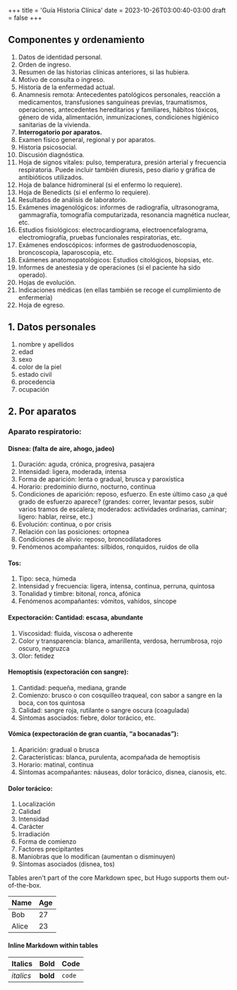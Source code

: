 +++
title = 'Guía Historia Clínica'
date = 2023-10-26T03:00:40-03:00
draft = false
+++

## Componentes y ordenamiento

1. Datos de identidad personal.
1. Orden de ingreso.
1. Resumen de las historias clínicas anteriores, si las hubiera.
1.  Motivo de consulta o ingreso.
1.  Historia de la enfermedad actual.
1.  Anamnesis remota: Antecedentes patológicos personales, reacción a medicamentos, transfusiones sanguíneas previas, traumatismos, operaciones, antecedentes hereditarios y familiares, hábitos tóxicos, género de vida, alimentación, inmunizaciones, condiciones higiénico sanitarias de la vivienda.
1.  **Interrogatorio por aparatos.**
1.  Examen físico general, regional y por aparatos.
1.  Historia psicosocial.
1.  Discusión diagnóstica.
1.  Hoja de signos vitales: pulso, temperatura, presión arterial y frecuencia respiratoria. Puede incluir también diuresis, peso diario y gráfica de antibióticos utilizados.
1.  Hoja de balance hidromineral (si el enfermo lo requiere).
1.  Hoja de Benedicts (si el enfermo lo requiere).
1.  Resultados de análisis de laboratorio.
1.  Exámenes imagenológicos: informes de radiografía, ultrasonograma, gammagrafía, tomografía computarizada, resonancia magnética nuclear, etc.
1.  Estudios fisiológicos: electrocardiograma, electroencefalograma, electromiografía, pruebas funcionales respiratorias, etc.
1.  Exámenes endoscópicos: informes de gastroduodenoscopia, broncoscopia, laparoscopia, etc.
1.  Exámenes anatomopatológicos: Estudios citológicos, biopsias, etc.
1.  Informes de anestesia y de operaciones (si el paciente ha sido operado).
1.  Hojas de evolución.
1.  Indicaciones médicas (en ellas también se recoge el cumplimiento de enfermería)
1.  Hoja de egreso.

## 1. Datos personales

1. nombre y apellidos
1. edad
1. sexo
1. color de la piel
1. estado civil
1. procedencia
1. ocupación

## 2. Por aparatos

### Aparato respiratorio:

#### Disnea: (falta de aire, ahogo, jadeo)

1. Duración: aguda, crónica, progresiva, pasajera
2. Intensidad: ligera, moderada, intensa
3. Forma de aparición: lenta o gradual, brusca y paroxística
4. Horario: predominio diurno, nocturno, continua
5. Condiciones de aparición: reposo, esfuerzo. En este último caso ¿a qué grado de esfuerzo aparece? (grandes: correr, levantar pesos, subir varios tramos de escalera; moderados: actividades ordinarias, caminar; ligero: hablar, reírse, etc.)
1. Evolución: continua, o por crisis
1. Relación con las posiciones: ortopnea
1. Condiciones de alivio: reposo, broncodilatadores
1. Fenómenos acompañantes: silbidos, ronquidos, ruidos de olla

#### Tos:  

1. Tipo: seca, húmeda
1. Intensidad y frecuencia: ligera, intensa, continua, perruna, quintosa
1. Tonalidad y timbre: bitonal, ronca, afónica
1. Fenómenos acompañantes: vómitos, vahídos, síncope

#### Expectoración: Cantidad: escasa, abundante

1. Viscosidad: fluida, viscosa  o adherente
1. Color y transparencia: blanca, amarillenta, verdosa, herrumbrosa, rojo oscuro, negruzca
1. Olor: fetidez

#### Hemoptisis (expectoración con sangre):

1. Cantidad: pequeña, mediana, grande
1. Comienzo: brusco o con cosquilleo traqueal, con sabor a sangre en la boca, con tos quintosa
1. Calidad: sangre roja, rutilante o sangre oscura (coagulada)
1. Síntomas asociados: fiebre, dolor torácico, etc.

#### Vómica (expectoración de gran cuantía, “a bocanadas”):

1. Aparición: gradual o brusca
1. Características: blanca, purulenta, acompañada de hemoptisis
1. Horario: matinal, continua
1. Síntomas acompañantes: náuseas, dolor torácico, disnea, cianosis, etc.

#### Dolor torácico:

1. Localización
2. Calidad
1. Intensidad
1. Carácter
1. Irradiación
1. Forma de comienzo
1. Factores precipitantes
1. Maniobras que lo modifican (aumentan o disminuyen)
1. Síntomas asociados (disnea, tos)


Tables aren't part of the core Markdown spec, but Hugo supports them out-of-the-box.

   Name | Age
--------|------
    Bob | 27
  Alice | 23

#### Inline Markdown within tables

| Italics   | Bold     | Code   |
| --------  | -------- | ------ |
| *italics* | **bold** | `code` |
